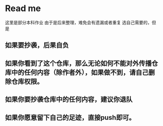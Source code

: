 # Read me
这里是部分本科作业
由于是后来整理，难免会有遗漏或者重复
选自己需要的，但是

## 如果要抄袭，后果自负

## 如果你看到了这个仓库，那么无论如何不能对外传播仓库中的任何内容（除作者外），如果做不到，请自己删除仓库权限。
## 如果你要抄袭仓库中的任何内容，建议你退队

## 如果你愿意留下自己的足迹，直接push即可。
